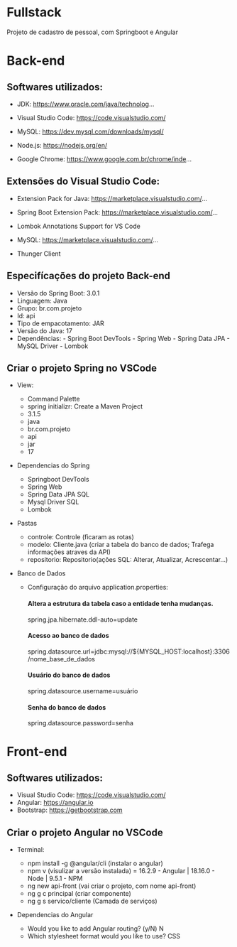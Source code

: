 # Fullstack
Projeto de cadastro de pessoal, com Springboot e Angular

# Back-end

## Softwares utilizados:

* JDK: https://www.oracle.com/java/technolog...

* Visual Studio Code: https://code.visualstudio.com/

* MySQL: https://dev.mysql.com/downloads/mysql/

* Node.js: https://nodejs.org/en/

* Google Chrome: https://www.google.com.br/chrome/inde...


## Extensões do Visual Studio Code:

* Extension Pack for Java: https://marketplace.visualstudio.com/...

* Spring Boot Extension Pack: https://marketplace.visualstudio.com/...

* Lombok Annotations Support for VS Code 

* MySQL: https://marketplace.visualstudio.com/...

* Thunger Client


## Especifícações do projeto Back-end
* Versão do Spring Boot: 3.0.1
* Linguagem: Java
* Grupo: br.com.projeto
* Id: api
* Tipo de empacotamento: JAR
* Versão do Java: 17
* Dependências:
      - Spring Boot DevTools
      - Spring Web
      - Spring Data JPA
      - MySQL Driver
      - Lombok

## Criar o projeto Spring no VSCode
* View:
  - Command Palette
  - spring initializr: Create a Maven Project
  -  3.1.5
  - java
  - br.com.projeto
  - api
  - jar
  - 17
    
* Dependencias do Spring
  - Springboot DevTools
  - Spring Web
  - Spring Data JPA SQL
  - Mysql Driver SQL
  - Lombok

* Pastas
  - controle: Controle (ficaram as rotas)
  - modelo: Cliente.java (criar a tabela do banco de dados; Trafega informações atraves da API)
  - repositorio: Repositorio(ações SQL: Alterar, Atualizar, Acrescentar...)

* Banco de Dados 
  - Configuração do arquivo application.properties:
      #### Altera a estrutura da tabela caso a entidade tenha mudanças.
      spring.jpa.hibernate.ddl-auto=update
      
      #### Acesso ao banco de dados
      spring.datasource.url=jdbc:mysql://${MYSQL_HOST:localhost}:3306/nome_base_de_dados
      
      #### Usuário do banco de dados
      spring.datasource.username=usuário
      
      #### Senha do banco de dados
      spring.datasource.password=senha

# Front-end

## Softwares utilizados:
* Visual Studio Code: https://code.visualstudio.com/
* Angular: https://angular.io
* Bootstrap: https://getbootstrap.com

## Criar o projeto Angular no VSCode
* Terminal:
   - npm install -g @angular/cli  (instalar o angular)
   - npm v  (visulizar a versão instalada) = 16.2.9 - Angular | 18.16.0 - Node | 9.5.1 - NPM
   - ng new api-front (vai criar o projeto, com nome api-front)
   - ng g c principal (criar componente)
   - ng g s servico/cliente (Camada de serviços)

* Dependencias do Angular  
   - Would you like to add Angular routing? (y/N) N
   - Which stylesheet format would you like to use? CSS
  
